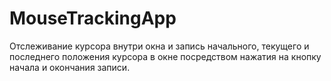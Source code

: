 # MouseTrackingApp

Отслеживание курсора внутри окна и запись начального, текущего и последнего положения курсора в окне посредством нажатия на кнопку начала и окончания записи.
